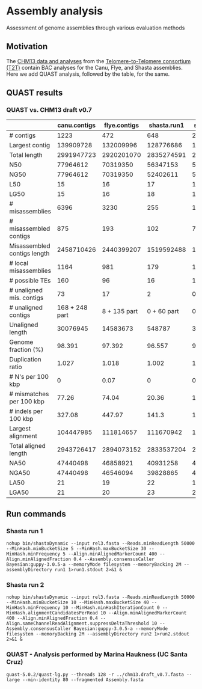 # Assembly analysis
Assessment of genome assemblies through various evaluation methods

## Motivation
The [CHM13 data and analyses](https://github.com/nanopore-wgs-consortium/CHM13) from the [Telomere-to-Telomere consortium (T2T)](https://sites.google.com/ucsc.edu/t2tworkinggroup) contain BAC analyses for the Canu, Flye, and Shasta assemblies. Here we add QUAST analysis, followed by the table, for the same. 

## QUAST results
### QUAST vs. CHM13 draft v0.7
| | canu.contigs | flye.contigs | shasta.run1 | shasta.run2 |
| --------- | ------ | ------ | ------ | ------ |
| # contigs |  1223 |  472 |  648 |  297 |
| Largest contig |  139909728 |  132009996 |  128776686 |  130803838 |
| Total length |  2991947723 |  2920201070 |  2835274591 |  2823384269 |
| N50 |  77964612 |  70319350 |  56347153 |  58111632 |
| NG50 |  77964612 |  70319350 |  52402611 |  58088067 |
| L50 |  15 |  16 |  17 |  17 |
| LG50 |  15 |  16 |  18 |  18 |
| # misassemblies |  6396 |  3230 |  255 |  187 |
| # misassembled contigs |  875 |  193 |  102 |  78 |
| Misassembled contigs length |  2458710426 |  2440399207 |  1519592488 |  1351075153 |
| # local misassemblies |  1164 |  981 |  179 |  129 |
| # possible TEs |  160 |  96 |  16 |  14 |
| # unaligned mis. contigs |  73 |  17 |  2 |  0 |
| # unaligned contigs |  168 + 248 part |  8 + 135 part |  0 + 60 part |  0 + 37 part |
| Unaligned length |  30076945 |  14583673 |  548787 |  393547 |
| Genome fraction (%) |  98.391 |  97.392 |  96.557 |  96.149 |
| Duplication ratio |  1.027 |  1.018 |  1.002 |  1.002 |
| # N's per 100 kbp |  0 |  0.07 |  0 |  0 |
| # mismatches per 100 kbp |  77.26 |  74.04 |  20.36 |  15.56 |
| # indels per 100 kbp |  327.08 |  447.97 |  141.3 |  141.25 |
| Largest alignment |  104447985 |  111814657 |  111670942 |  111679369 |
| Total aligned length |  2943726417 |  2894073152 |  2833537204 |  2821352191 |
| NA50 |  47440498 |  46858921 |  40931258 |  47392260 |
| NGA50 |  47440498 |  46546094 |  39828865 |  44539326 |
| LA50 |  21 |  19 |  22 |  19 |
| LGA50 |  21 |  20 |  23 |  20 | 




## Run commands
### Shasta run 1

	nohup bin/shastaDynamic --input rel3.fasta --Reads.minReadLength 50000 --MinHash.minBucketSize 5 --MinHash.maxBucketSize 30 --MinHash.minFrequency 5 --Align.minAlignedMarkerCount 400 --Align.minAlignedFraction 0.4 --Assembly.consensusCaller Bayesian:guppy-3.0.5-a --memoryMode filesystem --memoryBacking 2M --assemblyDirectory run1 1>run1.stdout 2>&1 &

### Shasta run 2

	nohup bin/shastaDynamic --input rel3.fasta --Reads.minReadLength 50000 --MinHash.minBucketSize 10 --MinHash.maxBucketSize 40 --MinHash.minFrequency 10 --MinHash.minHashIterationCount 0 --MinHash.alignmentCandidatesPerRead 10 --Align.minAlignedMarkerCount 400 --Align.minAlignedFraction 0.4 --Align.sameChannelReadAlignment.suppressDeltaThreshold 10 --Assembly.consensusCaller Bayesian:guppy-3.0.5-a --memoryMode filesystem --memoryBacking 2M --assemblyDirectory run2 1>run2.stdout 2>&1 &


### QUAST - Analysis performed by Marina Haukness (UC Santa Cruz)

	quast-5.0.2/quast-lg.py --threads 128 -r ../chm13.draft_v0.7.fasta --large --min-identity 80 --fragmented Assembly.fasta



